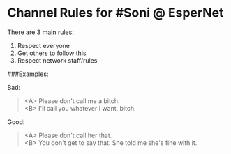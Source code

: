 Channel Rules for #Soni @ EsperNet
==================================

There are 3 main rules:

1. Respect everyone
2. Get others to follow this
3. Respect network staff/rules

###Examples:

Bad:

> \<A\> Please don't call me a bitch.  
> \<B\> I'll call you whatever I want, bitch.

Good:

> \<A\> Please don't call her that.  
> \<B\> You don't get to say that. She told me she's fine with it.
